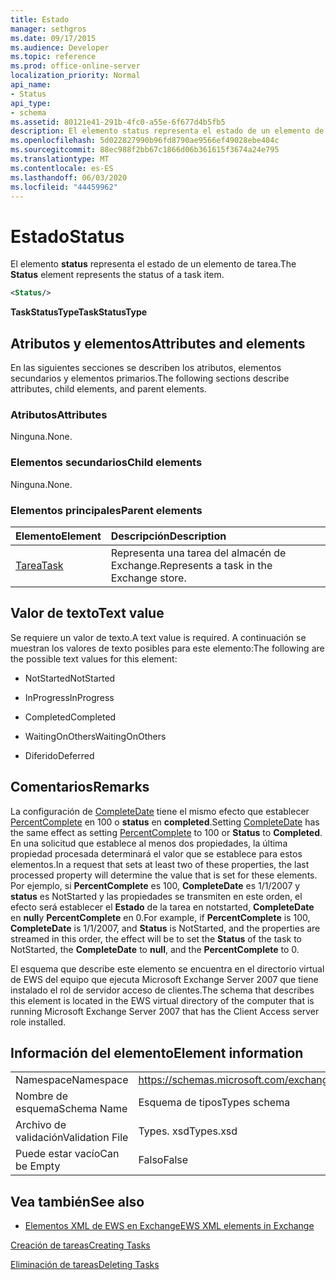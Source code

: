 ```yaml
---
title: Estado
manager: sethgros
ms.date: 09/17/2015
ms.audience: Developer
ms.topic: reference
ms.prod: office-online-server
localization_priority: Normal
api_name:
- Status
api_type:
- schema
ms.assetid: 80121e41-291b-4fc0-a55e-6f677d4b5fb5
description: El elemento status representa el estado de un elemento de tarea.
ms.openlocfilehash: 5d022827990b96fd8790ae9566ef49028ebe404c
ms.sourcegitcommit: 88ec988f2bb67c1866d06b361615f3674a24e795
ms.translationtype: MT
ms.contentlocale: es-ES
ms.lasthandoff: 06/03/2020
ms.locfileid: "44459962"
---
```

# <a name="status"></a><span data-ttu-id="e287c-103">Estado</span><span class="sxs-lookup"><span data-stu-id="e287c-103">Status</span></span>

<span data-ttu-id="e287c-104">El elemento **status** representa el estado de un elemento de tarea.</span><span class="sxs-lookup"><span data-stu-id="e287c-104">The **Status** element represents the status of a task item.</span></span> 
  
```xml
<Status/>
```

 <span data-ttu-id="e287c-105">**TaskStatusType**</span><span class="sxs-lookup"><span data-stu-id="e287c-105">**TaskStatusType**</span></span>
## <a name="attributes-and-elements"></a><span data-ttu-id="e287c-106">Atributos y elementos</span><span class="sxs-lookup"><span data-stu-id="e287c-106">Attributes and elements</span></span>

<span data-ttu-id="e287c-107">En las siguientes secciones se describen los atributos, elementos secundarios y elementos primarios.</span><span class="sxs-lookup"><span data-stu-id="e287c-107">The following sections describe attributes, child elements, and parent elements.</span></span>
  
### <a name="attributes"></a><span data-ttu-id="e287c-108">Atributos</span><span class="sxs-lookup"><span data-stu-id="e287c-108">Attributes</span></span>

<span data-ttu-id="e287c-109">Ninguna.</span><span class="sxs-lookup"><span data-stu-id="e287c-109">None.</span></span>
  
### <a name="child-elements"></a><span data-ttu-id="e287c-110">Elementos secundarios</span><span class="sxs-lookup"><span data-stu-id="e287c-110">Child elements</span></span>

<span data-ttu-id="e287c-111">Ninguna.</span><span class="sxs-lookup"><span data-stu-id="e287c-111">None.</span></span>
  
### <a name="parent-elements"></a><span data-ttu-id="e287c-112">Elementos principales</span><span class="sxs-lookup"><span data-stu-id="e287c-112">Parent elements</span></span>

|<span data-ttu-id="e287c-113">**Elemento**</span><span class="sxs-lookup"><span data-stu-id="e287c-113">**Element**</span></span>|<span data-ttu-id="e287c-114">**Descripción**</span><span class="sxs-lookup"><span data-stu-id="e287c-114">**Description**</span></span>|
|:-----|:-----|
|[<span data-ttu-id="e287c-115">Tarea</span><span class="sxs-lookup"><span data-stu-id="e287c-115">Task</span></span>](task.md) <br/> |<span data-ttu-id="e287c-116">Representa una tarea del almacén de Exchange.</span><span class="sxs-lookup"><span data-stu-id="e287c-116">Represents a task in the Exchange store.</span></span>  <br/> |
   
## <a name="text-value"></a><span data-ttu-id="e287c-117">Valor de texto</span><span class="sxs-lookup"><span data-stu-id="e287c-117">Text value</span></span>

<span data-ttu-id="e287c-118">Se requiere un valor de texto.</span><span class="sxs-lookup"><span data-stu-id="e287c-118">A text value is required.</span></span> <span data-ttu-id="e287c-119">A continuación se muestran los valores de texto posibles para este elemento:</span><span class="sxs-lookup"><span data-stu-id="e287c-119">The following are the possible text values for this element:</span></span>
  
- <span data-ttu-id="e287c-120">NotStarted</span><span class="sxs-lookup"><span data-stu-id="e287c-120">NotStarted</span></span>
    
- <span data-ttu-id="e287c-121">InProgress</span><span class="sxs-lookup"><span data-stu-id="e287c-121">InProgress</span></span>
    
- <span data-ttu-id="e287c-122">Completed</span><span class="sxs-lookup"><span data-stu-id="e287c-122">Completed</span></span>
    
- <span data-ttu-id="e287c-123">WaitingOnOthers</span><span class="sxs-lookup"><span data-stu-id="e287c-123">WaitingOnOthers</span></span>
    
- <span data-ttu-id="e287c-124">Diferido</span><span class="sxs-lookup"><span data-stu-id="e287c-124">Deferred</span></span>
    
## <a name="remarks"></a><span data-ttu-id="e287c-125">Comentarios</span><span class="sxs-lookup"><span data-stu-id="e287c-125">Remarks</span></span>

<span data-ttu-id="e287c-126">La configuración de [CompleteDate](completedate.md) tiene el mismo efecto que establecer [PercentComplete](percentcomplete.md) en 100 o **status** en **completed**.</span><span class="sxs-lookup"><span data-stu-id="e287c-126">Setting [CompleteDate](completedate.md) has the same effect as setting [PercentComplete](percentcomplete.md) to 100 or **Status** to **Completed**.</span></span> <span data-ttu-id="e287c-127">En una solicitud que establece al menos dos propiedades, la última propiedad procesada determinará el valor que se establece para estos elementos.</span><span class="sxs-lookup"><span data-stu-id="e287c-127">In a request that sets at least two of these properties, the last processed property will determine the value that is set for these elements.</span></span> <span data-ttu-id="e287c-128">Por ejemplo, si **PercentComplete** es 100, **CompleteDate** es 1/1/2007 y **status** es NotStarted y las propiedades se transmiten en este orden, el efecto será establecer el **Estado** de la tarea en notstarted, **CompleteDate** en **null**y **PercentComplete** en 0.</span><span class="sxs-lookup"><span data-stu-id="e287c-128">For example, if **PercentComplete** is 100, **CompleteDate** is 1/1/2007, and **Status** is NotStarted, and the properties are streamed in this order, the effect will be to set the **Status** of the task to NotStarted, the **CompleteDate** to **null**, and the **PercentComplete** to 0.</span></span> 
  
<span data-ttu-id="e287c-129">El esquema que describe este elemento se encuentra en el directorio virtual de EWS del equipo que ejecuta Microsoft Exchange Server 2007 que tiene instalado el rol de servidor acceso de clientes.</span><span class="sxs-lookup"><span data-stu-id="e287c-129">The schema that describes this element is located in the EWS virtual directory of the computer that is running Microsoft Exchange Server 2007 that has the Client Access server role installed.</span></span>
  
## <a name="element-information"></a><span data-ttu-id="e287c-130">Información del elemento</span><span class="sxs-lookup"><span data-stu-id="e287c-130">Element information</span></span>

|||
|:-----|:-----|
|<span data-ttu-id="e287c-131">Namespace</span><span class="sxs-lookup"><span data-stu-id="e287c-131">Namespace</span></span>  <br/> |https://schemas.microsoft.com/exchange/services/2006/types  <br/> |
|<span data-ttu-id="e287c-132">Nombre de esquema</span><span class="sxs-lookup"><span data-stu-id="e287c-132">Schema Name</span></span>  <br/> |<span data-ttu-id="e287c-133">Esquema de tipos</span><span class="sxs-lookup"><span data-stu-id="e287c-133">Types schema</span></span>  <br/> |
|<span data-ttu-id="e287c-134">Archivo de validación</span><span class="sxs-lookup"><span data-stu-id="e287c-134">Validation File</span></span>  <br/> |<span data-ttu-id="e287c-135">Types. xsd</span><span class="sxs-lookup"><span data-stu-id="e287c-135">Types.xsd</span></span>  <br/> |
|<span data-ttu-id="e287c-136">Puede estar vacío</span><span class="sxs-lookup"><span data-stu-id="e287c-136">Can be Empty</span></span>  <br/> |<span data-ttu-id="e287c-137">Falso</span><span class="sxs-lookup"><span data-stu-id="e287c-137">False</span></span>  <br/> |
   
## <a name="see-also"></a><span data-ttu-id="e287c-138">Vea también</span><span class="sxs-lookup"><span data-stu-id="e287c-138">See also</span></span>



- [<span data-ttu-id="e287c-139">Elementos XML de EWS en Exchange</span><span class="sxs-lookup"><span data-stu-id="e287c-139">EWS XML elements in Exchange</span></span>](ews-xml-elements-in-exchange.md)


[<span data-ttu-id="e287c-140">Creación de tareas</span><span class="sxs-lookup"><span data-stu-id="e287c-140">Creating Tasks</span></span>](https://msdn.microsoft.com/library/0ef97334-e8a0-4f67-a23a-dd9e2bbad49f%28Office.15%29.aspx)
  
[<span data-ttu-id="e287c-141">Eliminación de tareas</span><span class="sxs-lookup"><span data-stu-id="e287c-141">Deleting Tasks</span></span>](https://msdn.microsoft.com/library/a3d7e25f-8a35-4901-b1d9-d31f418ab340%28Office.15%29.aspx)

